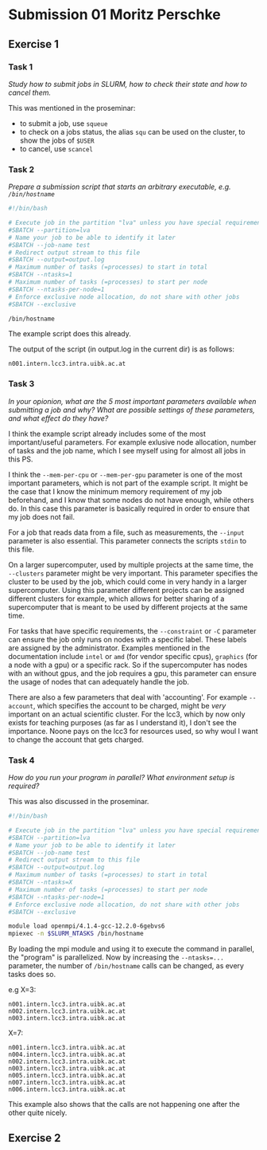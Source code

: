 # Submission 01 Moritz Perschke

## Exercise 1
### Task 1

*Study how to submit jobs in SLURM, how to check their state and how to cancel them.*

This was mentioned in the proseminar:
  - to submit a job, use `squeue`
  - to check on a jobs status, the alias `squ` can be used on the cluster, to show the jobs of `$USER`
  - to cancel, use `scancel`

### Task 2

*Prepare a submission script that starts an arbitrary executable, e.g. `/bin/hostname`*

```bash
#!/bin/bash

# Execute job in the partition "lva" unless you have special requirements.
#SBATCH --partition=lva
# Name your job to be able to identify it later
#SBATCH --job-name test
# Redirect output stream to this file
#SBATCH --output=output.log
# Maximum number of tasks (=processes) to start in total
#SBATCH --ntasks=1
# Maximum number of tasks (=processes) to start per node
#SBATCH --ntasks-per-node=1
# Enforce exclusive node allocation, do not share with other jobs
#SBATCH --exclusive

/bin/hostname
```

The example script does this already.

The output of the script (in output.log in the current dir) is as follows:
```
n001.intern.lcc3.intra.uibk.ac.at
```

### Task 3

*In your opionion, what are the 5 most important parameters available when submitting a job and why? What are possible settings of these parameters, and what effect do they have?*

I think the example script already includes some of the most important/useful parameters.
For example exlusive node allocation, number of tasks and the job name, which I see myself using for almost all jobs in this PS.

I think the `--mem-per-cpu` or `--mem-per-gpu` parameter is one of the most important parameters, which is not part of the example script.
It might be the case that I know the minimum memory requirement of my job beforehand, and I know that some nodes do not have enough, while others do.
In this case this parameter is basically required in order to ensure that my job does not fail.

For a job that reads data from a file, such as measurements, the `--input` parameter is also essential.
This parameter connects the scripts `stdin` to this file.

On a larger supercomputer, used by multiple projects at the same time, the `--clusters` parameter might be very important.
This parameter specifies the cluster to be used by the job, which could come in very handy in a larger supercomputer.
Using this parameter different projects can be assigned different clusters for example, which allows for better sharing of a supercomputer that is meant to be used by different projects at the same time.

For tasks that have specific requirements, the `--constraint` or `-C` parameter can ensure the job only runs on nodes with a specific label.
These labels are assigned by the administrator.
Examples mentioned in the documentation include `intel` or `amd` (for vendor specific cpus), `graphics` (for a node with a gpu) or a specific rack.
So if the supercomputer has nodes with an without gpus, and the job requires a gpu, this parameter can ensure the usage of nodes that can adequately handle the job.

There are also a few parameters that deal with 'accounting'.
For example `--account`, which specifies the account to be charged, might be *very* important on an actual scientific cluster.
For the lcc3, which by now only exists for teaching purposes (as far as I understand it), I don't see the importance.
Noone pays on the lcc3 for resources used, so why woul I want to change the account that gets charged.

### Task 4

*How do you run your program in parallel? What environment setup is required?*

This was also discussed in the proseminar.

```bash
#!/bin/bash

# Execute job in the partition "lva" unless you have special requirements.
#SBATCH --partition=lva
# Name your job to be able to identify it later
#SBATCH --job-name test
# Redirect output stream to this file
#SBATCH --output=output.log
# Maximum number of tasks (=processes) to start in total
#SBATCH --ntasks=X
# Maximum number of tasks (=processes) to start per node
#SBATCH --ntasks-per-node=1
# Enforce exclusive node allocation, do not share with other jobs
#SBATCH --exclusive

module load openmpi/4.1.4-gcc-12.2.0-6gebvs6
mpiexec -n $SLURM_NTASKS /bin/hostname
```

By loading the mpi module and using it to execute the command in parallel, the "program" is parallelized.
Now by increasing the `--ntasks=...` parameter, the number of `/bin/hostname` calls can be changed, as every tasks does so.

e.g X=3:

```
n001.intern.lcc3.intra.uibk.ac.at
n002.intern.lcc3.intra.uibk.ac.at
n003.intern.lcc3.intra.uibk.ac.at
```

X=7:

```
n001.intern.lcc3.intra.uibk.ac.at
n004.intern.lcc3.intra.uibk.ac.at
n002.intern.lcc3.intra.uibk.ac.at
n003.intern.lcc3.intra.uibk.ac.at
n005.intern.lcc3.intra.uibk.ac.at
n007.intern.lcc3.intra.uibk.ac.at
n006.intern.lcc3.intra.uibk.ac.at
```

This example also shows that the calls are not happening one after the other quite nicely.



## Exercise 2

